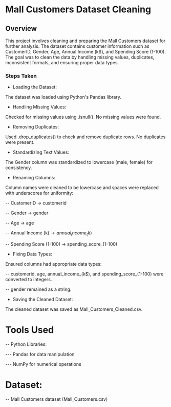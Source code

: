# Mall Customers Dataset Cleaning

## Overview

This project involves cleaning and preparing the Mall Customers dataset for further analysis. The dataset contains customer information such as CustomerID, Gender, Age, Annual Income (k$), and Spending Score (1-100). The goal was to clean the data by handling missing values, duplicates, inconsistent formats, and ensuring proper data types.

### Steps Taken
- Loading the Dataset:

The dataset was loaded using Python's Pandas library.

- Handling Missing Values:

Checked for missing values using .isnull(). No missing values were found.

- Removing Duplicates:

Used .drop_duplicates() to check and remove duplicate rows. No duplicates were present.

- Standardizing Text Values:

The Gender column was standardized to lowercase (male, female) for consistency.

- Renaming Columns:

Column names were cleaned to be lowercase and spaces were replaced with underscores for uniformity:

-- CustomerID → customerid

-- Gender → gender

-- Age → age

-- Annual Income (k$) → annual_income_(k$)

-- Spending Score (1-100) → spending_score_(1-100)

- Fixing Data Types:

Ensured columns had appropriate data types:

-- customerid, age, annual_income_(k$), and spending_score_(1-100) were converted to integers.

-- gender remained as a string.

- Saving the Cleaned Dataset:

The cleaned dataset was saved as Mall_Customers_Cleaned.csv.

# Tools Used
-- Python Libraries:

--- Pandas for data manipulation

--- NumPy for numerical operations

# Dataset:

-- Mall Customers dataset (Mall_Customers.csv)
